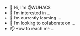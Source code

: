 - 👋 Hi, I’m @WUHACS
- 👀 I’m interested in ...
- 🌱 I’m currently learning ...
- 💞️ I’m looking to collaborate on ...
- 📫 How to reach me ...

<!---
WUHACS/WUHACS is a ✨ special ✨ repository because its `README.md` (this file) appears on your GitHub profile.
You can click the Preview link to take a look at your changes.
--->
